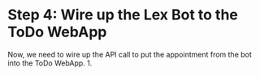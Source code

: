 # Step 4: Wire up the Lex Bot to the ToDo WebApp
Now, we need to wire up the API call to put the appointment from the bot into the ToDo WebApp.
 1.  
